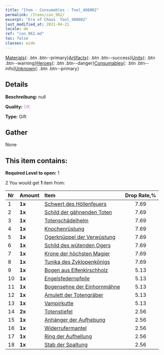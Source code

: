 ```yaml
---
title: "Item - Consumables - Tool_408002"
permalink: /Items/con_962/
excerpt: "Era of Chaos  Tool_408002"
last_modified_at: 2021-04-21
locale: de
ref: "con_962.md"
toc: false
classes: wide
---
```

 [Materials](/de/Items/){: .btn .btn--primary}[Artifacts](/de/Items/Artifacts/){: .btn .btn--success}[Units](/de/Items/Units/){: .btn .btn--warning}[Heroes](/de/Items/Heroes/){: .btn .btn--danger}[Consumables](/de/Items/Consumables/){: .btn .btn--info}[Unknown](/de/Items/Unknown/){: .btn .btn--primary}

## Details
 **Beschreibung:** null

 **Quality:** <span style="color: #DA70D6">OK</span>

 **Type:** Gift

## Gather

  None

## This item contains:

 **Required Level to open:** 1

 2 You would get **1** item  from:

  | Nr | Amount |     Item    | Drop Rate,% |
  |:---|:-------|:------------|:---------:|
  | 1 |  **1x** | [Schwert des Höllenfeuers](/de/Items/art_121/) | 7.69 | 
  | 2 |  **1x** | [Schild der gähnenden Toten](/de/Items/art_122/) | 7.69 | 
  | 3 |  **1x** | [Totenschädelhelm](/de/Items/art_123/) | 7.69 | 
  | 4 |  **1x** | [Knochenrüstung](/de/Items/art_124/) | 7.69 | 
  | 5 |  **1x** | [Ogerknüppel der Verwüstung](/de/Items/art_125/) | 7.69 | 
  | 6 |  **1x** | [Schild des wütenden Ogers](/de/Items/art_126/) | 7.69 | 
  | 7 |  **1x** | [Krone der höchsten Magier](/de/Items/art_127/) | 7.69 | 
  | 8 |  **1x** | [Tunika des Zyklopenkönigs](/de/Items/art_128/) | 7.69 | 
  | 9 |  **1x** | [Bogen aus Elfenkirschholz](/de/Items/art_103/) | 5.13 | 
  | 10 |  **1x** | [Engelsfedernpfeile](/de/Items/art_104/) | 5.13 | 
  | 11 |  **1x** | [Bogensehne der Einhornmähne](/de/Items/art_105/) | 5.13 | 
  | 12 |  **1x** | [Amulett der Totengräber](/de/Items/art_129/) | 5.13 | 
  | 13 |  **1x** | [Vampirkutte](/de/Items/art_130/) | 5.13 | 
  | 14 |  **2x** | [Totenstiefel](/de/Items/art_131/) | 2.56 | 
  | 15 |  **1x** | [Anhänger der Aufhebung](/de/Items/art_136/) | 2.56 | 
  | 16 |  **1x** | [Widerrufermantel](/de/Items/art_137/) | 2.56 | 
  | 17 |  **1x** | [Ring der Aufhellung](/de/Items/art_138/) | 2.56 | 
  | 18 |  **1x** | [Stab der Spaltung](/de/Items/art_139/) | 2.56 | 
